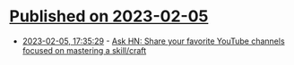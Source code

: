 # [Published on 2023-02-05](index.md)

* [2023-02-05, 17:35:29](https://news.ycombinator.com/item?id=34666777) - [Ask HN: Share your favorite YouTube channels focused on mastering a skill/craft](https://news.ycombinator.com/item?id=34666777)
